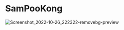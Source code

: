 # SamPooKong
![Screenshot_2022-10-26_222322-removebg-preview](https://user-images.githubusercontent.com/81822076/198068436-247bda12-6a79-491a-bb3e-d15c052517c9.png)
